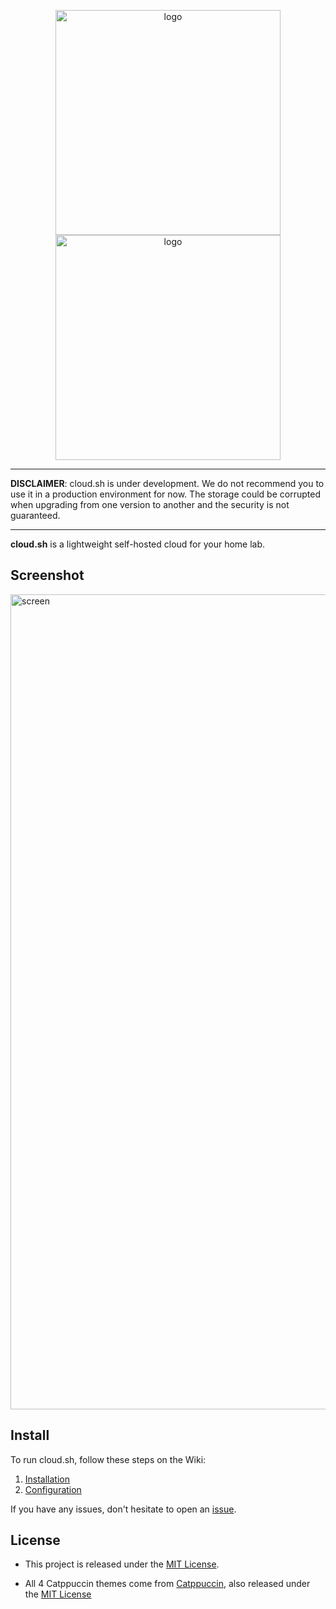 <p align="center">
<img alt="logo" width="360" src="https://user-images.githubusercontent.com/12123721/175907234-1fa6974c-33e7-4b64-a931-1bcbff0c9c63.png#gh-dark-mode-only" />
<img alt="logo" width="360" src="https://user-images.githubusercontent.com/12123721/175907812-a401f5a3-4c27-4a0b-bc5e-62ae46f223f5.png#gh-light-mode-only" />
</p>

---

**DISCLAIMER**: cloud.sh is under development. We do not recommend you to use it in a production environment for now.
The storage could be corrupted when upgrading from one version to another and the security is not guaranteed.

---

**cloud.sh** is a lightweight self-hosted cloud for your home lab.

## Screenshot

<img width="1304" alt="screen" src="https://user-images.githubusercontent.com/12123721/179521827-fc21d6a4-61ff-4357-81d1-a1c14b74062e.png">

## Install

To run cloud.sh, follow these steps on the Wiki:

1. [Installation](https://github.com/quentinguidee/cloud-sh-client/wiki/Installation)
2. [Configuration](https://github.com/quentinguidee/cloud-sh-client/wiki/Configuration)

If you have any issues, don't hesitate to open an [issue](https://github.com/quentinguidee/cloud-sh-client/issues).

## License

* This project is released under the [MIT License](./LICENSE.md).

* All 4 Catppuccin themes come from [Catppuccin](https://github.com/catppuccin/catppuccin), also released under the [MIT License](https://github.com/catppuccin/catppuccin/blob/main/LICENSE)

